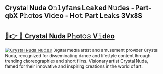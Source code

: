## Crystal Nuda O𝚗𝚕yf𝚊ns L𝚎a𝚔ed N𝚞𝚍es - Part-qbX P𝚑𝚘tos Vi𝚍𝚎o - H𝚘𝚝 Part L𝚎a𝚔s 3Vx8S

# <h2><a href="http://kf8nm0.oniu.top/?m=Crystal+Nuda">🔗👉 🔴 Crystal Nuda P𝚑ot𝚘𝚜 V𝚒d𝚎o</a></h2>

[![Crystal Nuda Nu𝚍e𝚜](https://i.imgur.com/0qMVB7G.gif)](http://kf8nm0.oniu.top/?m=Crystal+Nuda)
Digital media artist and amusement provider Crystal Nuda, recognized for disseminating dance and lifestyle content through trending choreographies and short films. Visionary artist Crystal Nuda, famed for their innovative and inspiring creations in the world of art.  
